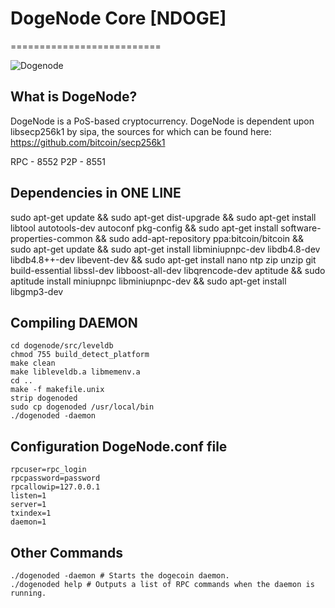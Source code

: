 # DogeNode Core [NDOGE]
==========================

![Dogenode](https://i.imgur.com/Wh1JpG7.png)

## What is DogeNode?

DogeNode is a PoS-based cryptocurrency. DogeNode is dependent upon libsecp256k1 by sipa, the sources for which can be found here:
https://github.com/bitcoin/secp256k1

RPC - 8552
P2P - 8551 

## Dependencies in ONE LINE

sudo apt-get update && sudo apt-get dist-upgrade && sudo apt-get install libtool autotools-dev autoconf pkg-config && sudo apt-get install software-properties-common && sudo add-apt-repository ppa:bitcoin/bitcoin && sudo apt-get update && sudo apt-get install libminiupnpc-dev libdb4.8-dev libdb4.8++-dev libevent-dev && sudo apt-get install nano ntp zip unzip git build-essential libssl-dev libboost-all-dev libqrencode-dev aptitude && sudo aptitude install miniupnpc libminiupnpc-dev && sudo apt-get install libgmp3-dev

## Compiling DAEMON 

    cd dogenode/src/leveldb
    chmod 755 build_detect_platform
    make clean
    make libleveldb.a libmemenv.a
    cd ..
    make -f makefile.unix
    strip dogenoded
    sudo cp dogenoded /usr/local/bin
    ./dogenoded -daemon

## Configuration DogeNode.conf file

    rpcuser=rpc_login
    rpcpassword=password
    rpcallowip=127.0.0.1
    listen=1
    server=1
    txindex=1
    daemon=1

## Other Commands

    ./dogenoded -daemon # Starts the dogecoin daemon.
    ./dogenoded help # Outputs a list of RPC commands when the daemon is running.
